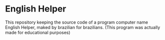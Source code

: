 # English Helper
This repository keeping the source code of a program computer name English Helper, maked by brazilian for brazilians.
(This program was actually made for educational purposes)